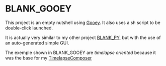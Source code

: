 # BLANK_GOOEY

This project is an empty nutshell using [Gooey](https://github.com/chriskiehl/Gooey). It also uses a sh script to be double-click launched.  

It is actually very similar to my other project [BLANK_PY](https://github.com/jonathanlurie/BLANK_PY), but with the use of an auto-generated simple GUI.

The exemple shown in BLANK_GOOEY are *timelapse oriented* because it was the base for my [TimelapseComposer](https://github.com/jonathanlurie/timelapseComposer)